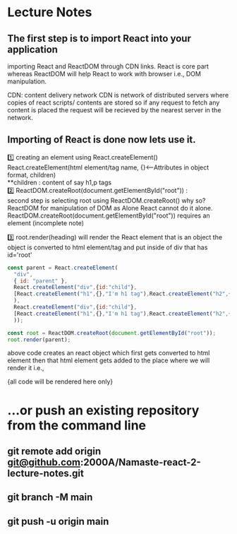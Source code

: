 # Lecture Notes  

## The first step is to import React into your application 
<p> importing React and ReactDOM through CDN links. React is core part whereas ReactDOM will help React to work with browser i.e., DOM manipulation.</p>

CDN: content delivery network 
CDN is network of distributed servers where copies of react scripts/ contents are stored  so if any request to fetch any content is placed the request will be recieved by the nearest server in the network.

## Importing of React is done now lets use it.
1️⃣ creating an element using React.createElement()  
React.createElement(html element/tag name, {}<--Attributes in object format, children)  
**children : content of say h1,p tags  
2️⃣ ReactDOM.createRoot(document.getElementById("root")) :  
second step is selecting root using ReactDOM.createRoot() why so? ReactDOM for manipulation of DOM as Alone React cannot do it alone.  
ReactDOM.createRoot(document.getElementById("root")) requires an element (incomplete note)  

3️⃣ root.render(heading) will render the React element that is an object 
the object is converted to html element/tag and put inside of div that has id='root'

``` JavaScript
const parent = React.createElement(
  "div", 
  { id: "parent" },
  React.createElement("div",{id:"child"},
  [React.createElement("h1",{},"I'm h1 tag"),React.createElement("h2",{},"I'm h1 tag")]
  ),
  React.createElement("div",{id:"child"},
  [React.createElement("h1",{},"I'm h1 tag"),React.createElement("h2",{},"I'm h1 tag")]
  ));

const root = ReactDOM.createRoot(document.getElementById("root"));
root.render(parent);
```

above code creates an react object which first gets converted to html element then that html element gets added to the place where we will render it i.e., <div id="root">{all code will be rendered here only}</div>  


# …or push an existing repository from the command line
## git remote add origin git@github.com:2000A/Namaste-react-2-lecture-notes.git
## git branch -M main
## git push -u origin main